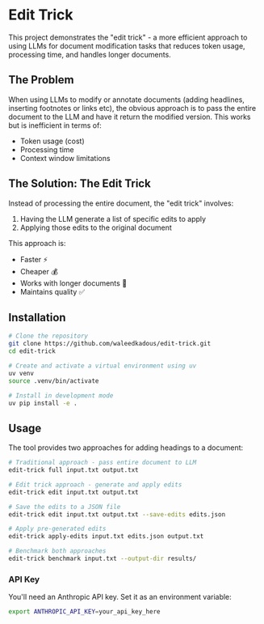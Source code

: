 # Edit Trick

This project demonstrates the "edit trick" - a more efficient approach to using LLMs for document modification tasks that reduces token usage, processing time, and handles longer documents.

## The Problem

When using LLMs to modify or annotate documents (adding headlines, inserting footnotes or links etc), the obvious approach is to pass the entire document to the LLM and have it return the modified version. This works but is inefficient in terms of:

- Token usage (cost)
- Processing time
- Context window limitations

## The Solution: The Edit Trick

Instead of processing the entire document, the "edit trick" involves:

1. Having the LLM generate a list of specific edits to apply
2. Applying those edits to the original document

This approach is:
- Faster ⚡
- Cheaper 💰
- Works with longer documents 📄
- Maintains quality ✅

## Installation

```bash
# Clone the repository
git clone https://github.com/waleedkadous/edit-trick.git
cd edit-trick

# Create and activate a virtual environment using uv
uv venv
source .venv/bin/activate

# Install in development mode
uv pip install -e .
```

## Usage

The tool provides two approaches for adding headings to a document:

```bash
# Traditional approach - pass entire document to LLM
edit-trick full input.txt output.txt

# Edit trick approach - generate and apply edits
edit-trick edit input.txt output.txt

# Save the edits to a JSON file
edit-trick edit input.txt output.txt --save-edits edits.json

# Apply pre-generated edits
edit-trick apply-edits input.txt edits.json output.txt

# Benchmark both approaches
edit-trick benchmark input.txt --output-dir results/
```

### API Key

You'll need an Anthropic API key. Set it as an environment variable:

```bash
export ANTHROPIC_API_KEY=your_api_key_here
```
